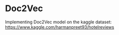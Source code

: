 # Doc2Vec

Implementing Doc2Vec model on the kaggle dataset: https://www.kaggle.com/harmanpreet93/hotelreviews
